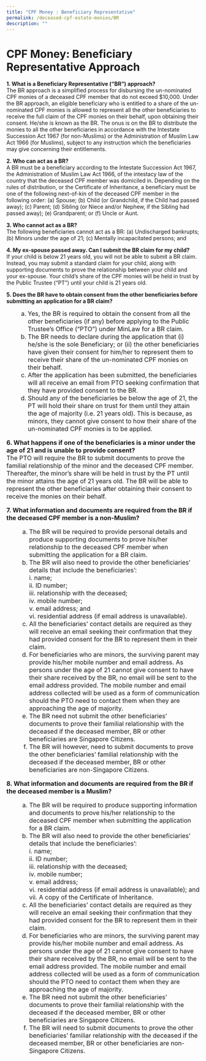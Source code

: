 ```yaml
---
title: "CPF Money : Beneficiary Representative"
permalink: /deceased-cpf-estate-monies/BR
description: ""
---
```

# CPF Money: Beneficiary Representative Approach

**1.	What is a Beneficiary Representative (“BR”) approach?**<br> 
The BR approach is a simplified process for disbursing the un-nominated CPF monies of a deceased CPF member that do not exceed $10,000. Under the BR approach, an eligible beneficiary who is entitled to a share of the un-nominated CPF monies is allowed to represent all the other beneficiaries to receive the full claim of the CPF monies on their behalf, upon obtaining their consent. He/she is known as the BR.
The onus is on the BR to distribute the monies to all the other beneficiaries in accordance with the Intestate Succession Act 1967 (for non-Muslims) or the Administration of Muslim Law Act 1966 (for Muslims), subject to any instruction which the beneficiaries may give concerning their entitlements.<br>

**2.	Who can act as a BR?**<br>
A BR must be a beneficiary according to the Intestate Succession Act 1967, the Administration of Muslim Law Act 1966, of the intestacy law of the country that the deceased CPF member was domiciled in. Depending on the rules of distribution, or the Certificate of Inheritance, a beneficiary must be one of the following next-of-kin of the deceased CPF member in the following order:
(a) Spouse;
(b) Child (or Grandchild, if the Child had passed away);
(c) Parent;
(d) Sibling (or Niece and/or Nephew, if the Sibling had passed away);
(e) Grandparent; or
(f) Uncle or Aunt. <br>

**3.	Who cannot act as a BR?**<br>
The following beneficiaries cannot act as a BR:
(a) Undischarged bankrupts;
(b) Minors under the age of 21;
(c) Mentally incapacitated persons; and<br>

**4.	My ex-spouse passed away. Can I submit the BR claim for my child?**<br>
If your child is below 21 years old, you will not be able to submit a BR claim. Instead, you may submit a standard claim for your child, along with supporting documents to prove the relationship between your child and your ex-spouse. Your child’s share of the CPF monies will be held in trust by the Public Trustee (“PT”) until your child is 21 years old.<br>

**5.	Does the BR have to obtain consent from the other beneficiaries before submitting an application for a BR claim?**
<ol style="list-style-type: lower-alpha; padding-bottom: 0;"><font size="3">
<li style="margin-left:2em"> Yes, the BR is required to obtain the consent from all the other  beneficiaries (if any) before applying to the Public Trustee’s Office (“PTO”) under MinLaw for a BR claim.
<li style="margin-left:2em; padding-bottom: 0;">The BR needs to declare during the application that (i) he/she is the sole Beneficiary; or (ii) the other beneficiaries have given their consent for him/her to represent them to receive their share of the un-nominated CPF monies on their behalf.
<li style="margin-left:2em; padding-bottom: 0;">After the application has been submitted, the beneficiaries will all receive an email from PTO seeking confirmation that they have provided consent to the BR.
<li style="margin-left:2em; padding-bottom: 0;">Should any of the beneficiaries be below the age of 21, the PT will hold their share on trust for them until they attain the age of majority (i.e. 21 years old). This is because, as minors, they cannot give consent to how their share of the un-nominated CPF monies is to be applied.</ol>

**6.	What happens if one of the beneficiaries is a minor under the age of 21 and is unable to provide consent?**<br>
The PTO will require the BR to submit documents to prove the familial relationship of the minor and the deceased CPF member. Thereafter, the minor’s share will be held in trust by the PT until the minor attains the age of 21 years old. The BR will be able to represent the other beneficiaries after obtaining their consent to receive the monies on their behalf.<br>
	
**7.	What information and documents are required from the BR if the deceased CPF member is a non-Muslim?**<br>
<ol style="list-style-type: lower-alpha; padding-bottom: 0;"><font size = "3">
<li style="margin-left:2em">The BR will be required to provide personal details and produce supporting documents to prove his/her relationship to the deceased CPF member when submitting the application for a BR claim.
<li style="margin-left:2em">The BR will also need to provide the other beneficiaries’ details that include the beneficiaries’:
<br>i. name;
<br>ii. ID number;
<br>iii. relationship with the deceased;
<br>iv. mobile number;
<br>v. email address; and
<br>vi. residential address (if email address is unavailable).<br>
<li style="margin-left:2em">All the beneficiaries’ contact details are required as they will receive an email seeking their confirmation that they had provided consent for the BR to represent them in their claim.
<li style="margin-left:2em">For beneficiaries who are minors, the surviving parent may provide his/her mobile number and email address. As persons under the age of 21 cannot give consent to have their share received by the BR, no email will be sent to the email address provided. The mobile number and email address collected will be used as a form of communication should the PTO need to contact them when they are approaching the age of majority.
<li style="margin-left:2em">The BR need not submit the other beneficiaries’ documents to prove their familial relationship with the deceased if the deceased member, BR or other beneficiaries are Singapore Citizens.
<li style="margin-left:2em">The BR will however, need to submit documents to prove the other beneficiaries’ familial relationship with the deceased if the deceased member, BR or other beneficiaries are non-Singapore Citizens.</ol></font>
	
**8.	What information and documents are required from the BR if the deceased member is a Muslim?**<br>
<ol style="list-style-type: lower-alpha; padding-bottom: 0;"><font size = "3">
<li style="margin-left:2em">The BR will be required to produce supporting information and documents to prove his/her relationship to the deceased CPF member when submitting the application for a BR claim.
<li style="margin-left:2em">The BR will also need to provide the other beneficiaries’ details that include the beneficiaries’:
<br>i. name;
<br>ii. ID number;
<br>iii. relationship with the deceased;
<br>iv. mobile number;
<br>v. email address;
<br>vi. residential address (if email address is unavailable); and
<br>vii. A copy of the Certificate of Inheritance.
<li style="margin-left:2em">All the beneficiaries’ contact details are required as they will receive an email seeking their confirmation that they had provided consent for the BR to represent them in their claim.
<li style="margin-left:2em">For beneficiaries who are minors, the surviving parent may provide his/her mobile number and email address. As persons under the age of 21 cannot give consent to have their share received by the BR, no email will be sent to the email address provided. The mobile number and email address collected will be used as a form of communication should the PTO need to contact them when they are approaching the age of majority.
<li style="margin-left:2em">The BR need not submit the other beneficiaries’ documents to prove their familial relationship with the deceased if the deceased member, BR or other beneficiaries are Singapore Citizens.
<li style="margin-left:2em">The BR will need to submit documents to prove the other beneficiaries’ familiar relationship with the deceased if the deceased member, BR or other beneficiaries are non-Singapore Citizens.</ol>